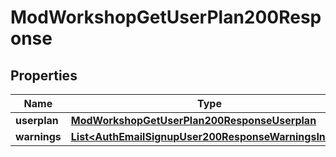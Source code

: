 

# ModWorkshopGetUserPlan200Response


## Properties

| Name | Type | Description | Notes |
|------------ | ------------- | ------------- | -------------|
|**userplan** | [**ModWorkshopGetUserPlan200ResponseUserplan**](ModWorkshopGetUserPlan200ResponseUserplan.md) |  |  |
|**warnings** | [**List&lt;AuthEmailSignupUser200ResponseWarningsInner&gt;**](AuthEmailSignupUser200ResponseWarningsInner.md) |  |  [optional] |



